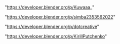 "https://developer.blender.org/p/Kuwaaa_"

"https://developer.blender.org/p/simba2353562022"

"https://developer.blender.org/p/dotcreative"

"https://developer.blender.org/p/KirillPutchenko"

